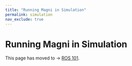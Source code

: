 ```yaml
---
title: "Running Magni in Simulation"
permalink: simulation
nav_exclude: true
---
```


# Running Magni in Simulation

This page has moved to -> [ROS 101](noetic_quick_start_ros101#running-magni-in-simulation).